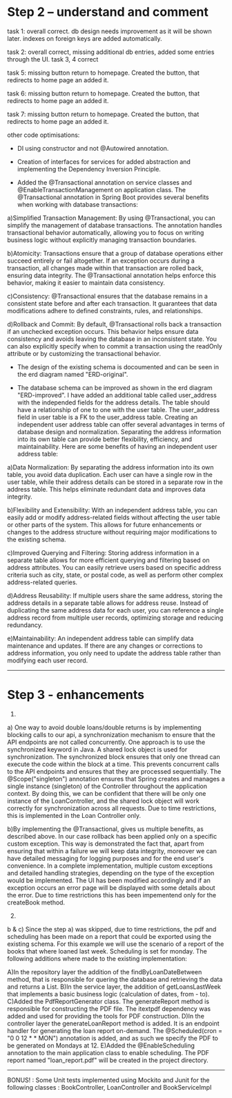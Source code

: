 
# Step 2 – understand and comment

task 1:
overall correct. db design needs improvement as it will be shown later.
indexes on foreign keys are added automatically.

task 2: overall correct, missing additional db entries, added some entries through the UI.
task 3, 4 correct

task 5: missing button return to homepage. Created the button, that redirects to home page an added it.

task 6: missing button return to homepage. Created the button, that redirects to home page an added it.

task 7: missing button return to homepage. Created the button, that redirects to home page an added it.

other code optimisations:

- DI using constructor and not @Autowired annotation.

- Creation of interfaces for services for added abstraction and implementing the Dependency Inversion Principle.

- Added the @Transactional annotation on service classes and @EnableTransactionManagement on application class. The @Transactional annotation in Spring Boot provides several benefits when working with database transactions:

a)Simplified Transaction Management: By using @Transactional, you can simplify the management of database transactions. The annotation handles transactional behavior automatically, allowing you to focus on writing business logic without explicitly managing transaction boundaries.

b)Atomicity: Transactions ensure that a group of database operations either succeed entirely or fail altogether. If an exception occurs during a transaction, all changes made within that transaction are rolled back, ensuring data integrity. The @Transactional annotation helps enforce this behavior, making it easier to maintain data consistency.

c)Consistency: @Transactional ensures that the database remains in a consistent state before and after each transaction. It guarantees that data modifications adhere to defined constraints, rules, and relationships.

d)Rollback and Commit: By default, @Transactional rolls back a transaction if an unchecked exception occurs. This behavior helps ensure data consistency and avoids leaving the database in an inconsistent state. You can also explicitly specify when to commit a transaction using the readOnly attribute or by customizing the transactional behavior.

- The design of the existing schema is docoumented and can be seen in the erd diagram named "ERD-original".

- The database schema can be improved as shown in the erd diagram "ERD-improved". I have added an additional table called user_address with the independed fields for the address details. The table should have a relationship of one to one with the user table. The user_address field in user table is a FK to the user_address table. Creating an independent user address table can offer several advantages in terms of database design and normalization. Separating the address information into its own table can provide better flexibility, efficiency, and maintainability. Here are some benefits of having an independent user address table:

a)Data Normalization: By separating the address information into its own table, you avoid data duplication. Each user can have a single row in the user table, while their address details can be stored in a separate row in the address table. This helps eliminate redundant data and improves data integrity.

b)Flexibility and Extensibility: With an independent address table, you can easily add or modify address-related fields without affecting the user table or other parts of the system. This allows for future enhancements or changes to the address structure without requiring major modifications to the existing schema.

c)Improved Querying and Filtering: Storing address information in a separate table allows for more efficient querying and filtering based on address attributes. You can easily retrieve users based on specific address criteria such as city, state, or postal code, as well as perform other complex address-related queries.

d)Address Reusability: If multiple users share the same address, storing the address details in a separate table allows for address reuse. Instead of duplicating the same address data for each user, you can reference a single address record from multiple user records, optimizing storage and reducing redundancy.

e)Maintainability: An independent address table can simplify data maintenance and updates. If there are any changes or corrections to address information, you only need to update the address table rather than modifying each user record.

----------------------------------------------------------------------------------------

# Step 3 - enhancements

1)
a) One way to avoid double loans/double returns is by implementing blocking calls to our api, a synchronization mechanism to ensure that the API endpoints are not called concurrently. One approach is to use the synchronized keyword in Java. A shared lock object is used for synchronization. The synchronized block ensures that only one thread can execute the code within the block at a time. This prevents concurrent calls to the API endpoints and ensures that they are processed sequentially. The @Scope("singleton") annotation ensures that Spring creates and manages a single instance (singleton) of the Controller throughout the application context. By doing this, we can be confident that there will be only one instance of the LoanController, and the shared lock object will work correctly for synchronization across all requests.
Due to time restrictions, this is implemented in the Loan Controller only.

b)By implementing the @Transactional, gives us multiple benefits, as described above. In our case rollback has been applied only on a specific custom exception. This way is demonstrated the fact that, apart from ensuring that within a failure we will keep data integrity, moreover we can have detailed messaging for logging purposes and for the end user's convenience. In a complete implementation, multiple custom exceptions and detailed handling strategies, depending on the type of the exception would be implemented.
The UI has been modified accordingly and if an exception occurs an error page will be displayed with some details about the error. Due to time restrictions this has been impementend only for the createBook method.

2)
b & c) Since the step a) was skipped, due to time restrictions, the pdf and scheduling has been made on a report that could be exported using the existing schema. For this example we will use the scenario of a report of the books that where loaned last week. Scheduling is set for monday. The following additions where made to the existing implementation:

A)In the repository layer the addition of the findByLoanDateBetween method, that is responsible for quering the database and retrieving the data and returns a List<Loan>.
B)In the service layer, the addition of getLoansLastWeek that implements a basic business logic (calculation of dates, from - to).
C)Added the PdfReportGenerator class. The generateReport method is responsible for constructing the PDF file. The itextpdf dependency was added and used for providing the tools for PDF construction.
D)In the controller layer the generateLoanReport method is added. It is an endpoint handler for generating the loan report on-demand. The @Scheduled(cron = "0 0 12 * * MON") annotation is added, and as such we specify the PDF to be generated on Mondays at 12.
E)Added the @EnableScheduling annotation to the main application class to enable scheduling.
The PDF report named "loan_report.pdf" will be created in the project directory.


-------------------------------------------------------------------------------------
BONUS! : Some Unit tests implemented using Mockito and Junit for the following classes : BookController, LoanController and BookServiceImpl

 	 	


